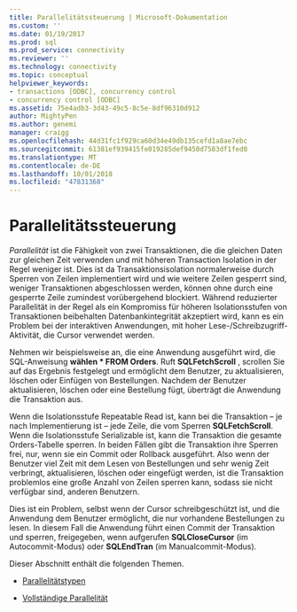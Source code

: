```yaml
---
title: Parallelitätssteuerung | Microsoft-Dokumentation
ms.custom: ''
ms.date: 01/19/2017
ms.prod: sql
ms.prod_service: connectivity
ms.reviewer: ''
ms.technology: connectivity
ms.topic: conceptual
helpviewer_keywords:
- transactions [ODBC], concurrency control
- concurrency control [ODBC]
ms.assetid: 75e4adb3-3d43-49c5-8c5e-8df96310d912
author: MightyPen
ms.author: genemi
manager: craigg
ms.openlocfilehash: 44d31fc1f929ca60d34e49db135cefd1a8ae7ebc
ms.sourcegitcommit: 61381ef939415fe019285def9450d7583df1fed0
ms.translationtype: MT
ms.contentlocale: de-DE
ms.lasthandoff: 10/01/2018
ms.locfileid: "47831368"
---
```

# <a name="concurrency-control"></a>Parallelitätssteuerung
*Parallelität* ist die Fähigkeit von zwei Transaktionen, die die gleichen Daten zur gleichen Zeit verwenden und mit höheren Transaction Isolation in der Regel weniger ist. Dies ist da Transaktionsisolation normalerweise durch Sperren von Zeilen implementiert wird und wie weitere Zeilen gesperrt sind, weniger Transaktionen abgeschlossen werden, können ohne durch eine gesperrte Zeile zumindest vorübergehend blockiert. Während reduzierter Parallelität in der Regel als ein Kompromiss für höheren Isolationsstufen von Transaktionen beibehalten Datenbankintegrität akzeptiert wird, kann es ein Problem bei der interaktiven Anwendungen, mit hoher Lese-/Schreibzugriff-Aktivität, die Cursor verwendet werden.  
  
 Nehmen wir beispielsweise an, die eine Anwendung ausgeführt wird, die SQL-Anweisung **wählen \* FROM Orders**. Ruft **SQLFetchScroll** , scrollen Sie auf das Ergebnis festgelegt und ermöglicht dem Benutzer, zu aktualisieren, löschen oder Einfügen von Bestellungen. Nachdem der Benutzer aktualisieren, löschen oder eine Bestellung fügt, überträgt die Anwendung die Transaktion aus.  
  
 Wenn die Isolationsstufe Repeatable Read ist, kann bei die Transaktion – je nach Implementierung ist – jede Zeile, die vom Sperren **SQLFetchScroll**. Wenn die Isolationsstufe Serializable ist, kann die Transaktion die gesamte Orders-Tabelle sperren. In beiden Fällen gibt die Transaktion ihre Sperren frei, nur, wenn sie ein Commit oder Rollback ausgeführt. Also wenn der Benutzer viel Zeit mit dem Lesen von Bestellungen und sehr wenig Zeit verbringt, aktualisieren, löschen oder eingefügt werden, ist die Transaktion problemlos eine große Anzahl von Zeilen sperren kann, sodass sie nicht verfügbar sind, anderen Benutzern.  
  
 Dies ist ein Problem, selbst wenn der Cursor schreibgeschützt ist, und die Anwendung dem Benutzer ermöglicht, die nur vorhandene Bestellungen zu lesen. In diesem Fall die Anwendung führt einen Commit der Transaktion und sperren, freigegeben, wenn aufgerufen **SQLCloseCursor** (im Autocommit-Modus) oder **SQLEndTran** (im Manualcommit-Modus).  
  
 Dieser Abschnitt enthält die folgenden Themen.  
  
-   [Parallelitätstypen](../../../odbc/reference/develop-app/concurrency-types.md)  
  
-   [Vollständige Parallelität](../../../odbc/reference/develop-app/optimistic-concurrency.md)
